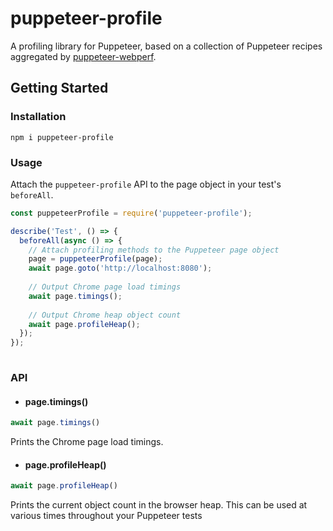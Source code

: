 # puppeteer-profile

A profiling library for Puppeteer, based on a collection of Puppeteer recipes aggregated by [puppeteer-webperf](https://github.com/addyosmani/puppeteer-webperf).

## Getting Started

### Installation

```
npm i puppeteer-profile
```

### Usage

Attach the `puppeteer-profile` API to the page object in your test's `beforeAll`.

```javascript
const puppeteerProfile = require('puppeteer-profile');

describe('Test', () => {
  beforeAll(async () => {
    // Attach profiling methods to the Puppeteer page object
    page = puppeteerProfile(page);
    await page.goto('http://localhost:8080');
    
    // Output Chrome page load timings
    await page.timings();
    
    // Output Chrome heap object count
    await page.profileHeap();
  });
});
  
```

### API

- #### page.timings()

```javascript
await page.timings()
```

Prints the Chrome page load timings.

- #### page.profileHeap()

```javascript
await page.profileHeap()
```

Prints the current object count in the browser heap. This can be used at various times throughout your Puppeteer tests 
